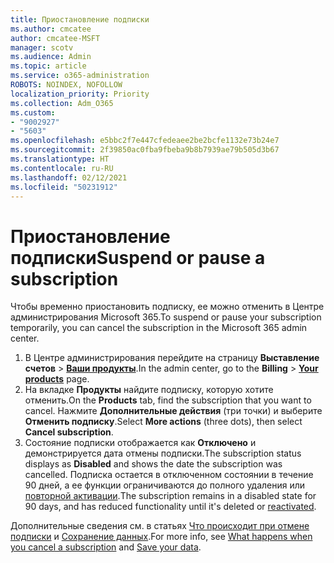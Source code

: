 ```yaml
---
title: Приостановление подписки
ms.author: cmcatee
author: cmcatee-MSFT
manager: scotv
ms.audience: Admin
ms.topic: article
ms.service: o365-administration
ROBOTS: NOINDEX, NOFOLLOW
localization_priority: Priority
ms.collection: Adm_O365
ms.custom:
- "9002927"
- "5603"
ms.openlocfilehash: e5bbc2f7e447cfedeaee2be2bcfe1132e73b24e7
ms.sourcegitcommit: 2f39850ac0fba9fbeba9b8b7939ae79b505d3b67
ms.translationtype: HT
ms.contentlocale: ru-RU
ms.lasthandoff: 02/12/2021
ms.locfileid: "50231912"
---
```

# <a name="suspend-or-pause-a-subscription"></a><span data-ttu-id="ddbce-102">Приостановление подписки</span><span class="sxs-lookup"><span data-stu-id="ddbce-102">Suspend or pause a subscription</span></span>

<span data-ttu-id="ddbce-103">Чтобы временно приостановить подписку, ее можно отменить в Центре администрирования Microsoft 365.</span><span class="sxs-lookup"><span data-stu-id="ddbce-103">To suspend or pause your subscription temporarily, you can cancel the subscription in the Microsoft 365 admin center.</span></span>

1. <span data-ttu-id="ddbce-104">В Центре администрирования перейдите на страницу **Выставление счетов** > **[Ваши продукты](https://go.microsoft.com/fwlink/p/?linkid=842054)**.</span><span class="sxs-lookup"><span data-stu-id="ddbce-104">In the admin center, go to the **Billing** > **[Your products](https://go.microsoft.com/fwlink/p/?linkid=842054)** page.</span></span>
2. <span data-ttu-id="ddbce-105">На вкладке **Продукты** найдите подписку, которую хотите отменить.</span><span class="sxs-lookup"><span data-stu-id="ddbce-105">On the **Products** tab, find the subscription that you want to cancel.</span></span> <span data-ttu-id="ddbce-106">Нажмите **Дополнительные действия** (три точки) и выберите **Отменить подписку**.</span><span class="sxs-lookup"><span data-stu-id="ddbce-106">Select **More actions** (three dots), then select **Cancel subscription**.</span></span>
3. <span data-ttu-id="ddbce-107">Состояние подписки отображается как **Отключено** и демонстрируется дата отмены подписки.</span><span class="sxs-lookup"><span data-stu-id="ddbce-107">The subscription status displays as **Disabled** and shows the date the subscription was cancelled.</span></span> <span data-ttu-id="ddbce-108">Подписка остается в отключенном состоянии в течение 90 дней, а ее функции ограничиваются до полного удаления или [повторной активации](https://docs.microsoft.com/microsoft-365/commerce/subscriptions/reactivate-your-subscription).</span><span class="sxs-lookup"><span data-stu-id="ddbce-108">The subscription remains in a disabled state for 90 days, and has reduced functionality until it's deleted or [reactivated](https://docs.microsoft.com/microsoft-365/commerce/subscriptions/reactivate-your-subscription).</span></span>

<span data-ttu-id="ddbce-109">Дополнительные сведения см. в статьях [Что происходит при отмене подписки](https://docs.microsoft.com/microsoft-365/commerce/subscriptions/cancel-your-subscription#what-happens-when-you-cancel-a-subscription) и [Сохранение данных](https://docs.microsoft.com/microsoft-365/commerce/subscriptions/cancel-your-subscription#save-your-data).</span><span class="sxs-lookup"><span data-stu-id="ddbce-109">For more info, see [What happens when you cancel a subscription](https://docs.microsoft.com/microsoft-365/commerce/subscriptions/cancel-your-subscription#what-happens-when-you-cancel-a-subscription) and [Save your data](https://docs.microsoft.com/microsoft-365/commerce/subscriptions/cancel-your-subscription#save-your-data).</span></span>
